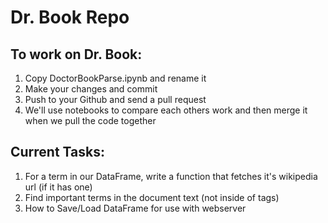 Dr. Book Repo
==========

To work on Dr. Book:
-----------------
1. Copy DoctorBookParse.ipynb and rename it 
2. Make your changes and commit
3. Push to your Github and send a pull request
4. We'll use notebooks to compare each others work and then merge it when we pull the code together

Current Tasks:
----------------
1. For a term in our DataFrame, write a function that fetches it's wikipedia url (if it has one)
2. Find important terms in the document text (not inside of tags)
3. How to Save/Load DataFrame for use with webserver
